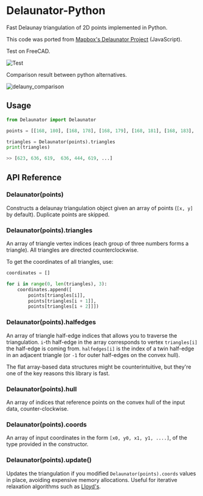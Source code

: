 # Delaunator-Python
Fast Delaunay triangulation of 2D points implemented in Python.

This code was ported from [Mapbox's Delaunator Project](https://github.com/mapbox/delaunator) (JavaScript).



Test on FreeCAD.

![Test](https://user-images.githubusercontent.com/3831435/75558770-60245280-5a53-11ea-8d1f-855c9e3f9c13.png)



Comparison result between python alternatives.

![delauny_comparison](https://user-images.githubusercontent.com/3831435/76827861-cc170100-6830-11ea-868e-9cb5893d8543.png)

## Usage
```python
from Delaunator import Delaunator

points = [[168, 180], [168, 178], [168, 179], [168, 181], [168, 183], ...]

triangles = Delaunator(points).triangles
print(triangles)

>> [623, 636, 619,  636, 444, 619, ...]
```

## API Reference

### Delaunator(points)

Constructs a delaunay triangulation object given an array of points (`[x, y]` by default).
Duplicate points are skipped.

### Delaunator(points).triangles

An array of triangle vertex indices (each group of three numbers forms a triangle).
All triangles are directed counterclockwise.

To get the coordinates of all triangles, use:

```python
coordinates = []

for i in range(0, len(triangles), 3):
    coordinates.append([
        points[triangles[i]],
        points[triangles[i + 1]],
        points[triangles[i + 2]]])
```

### Delaunator(points).halfedges

An array of triangle half-edge indices that allows you to traverse the triangulation.
`i`-th half-edge in the array corresponds to vertex `triangles[i]` the half-edge is coming from.
`halfedges[i]` is the index of a twin half-edge in an adjacent triangle
(or `-1` for outer half-edges on the convex hull).

The flat array-based data structures might be counterintuitive,
but they're one of the key reasons this library is fast.

### Delaunator(points).hull

An array of indices that reference points on the convex hull of the input data, counter-clockwise.

### Delaunator(points).coords

An array of input coordinates in the form `[x0, y0, x1, y1, ....]`,
of the type provided in the constructor.

### Delaunator(points).update()

Updates the triangulation if you modified `Delaunator(points).coords` values in place, avoiding expensive memory allocations.
Useful for iterative relaxation algorithms such as [Lloyd's](https://en.wikipedia.org/wiki/Lloyd%27s_algorithm).

